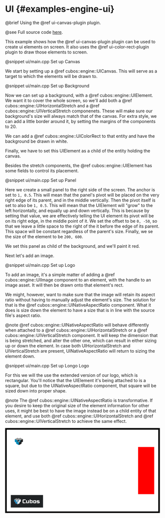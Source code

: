 # UI {#examples-engine-ui}

@brief Using the @ref ui-canvas-plugin plugin.

@see Full source code [here](https://github.com/GameDevTecnico/cubos/tree/main/engine/samples/ui).

This example shows how the @ref ui-canvas-plugin plugin can be used to create ui elements on screen. It also uses the @ref ui-color-rect-plugin plugin to draw those elements to screen.

@snippet ui/main.cpp Set up Canvas

We start by setting up a @ref cubos::engine::UICanvas. This will serve as a target to which the elements will be drawn to.

@snippet ui/main.cpp Set up Background

Now we can set up a background, with a @ref cubos::engine::UIElement. We want it to cover the whole screen, so we'll add both a @ref cubos::engine::UIHorizontalStretch and a @ref cubos::engine::UIVerticalStretch componenets. These will make sure our background's size will always match that of the canvas. For extra style, we can add a little border around it, by setting the margins of the components to 20.

We can add a @ref cubos::engine::UIColorRect to that entity and have the background be drawn in white.

Finally, we have to set this UIElement as a child of the entity holding the canvas.

Besides the stretch components, the @ref cubos::engine::UIElement has some fields to control its placement.

@snippet ui/main.cpp Set up Panel

Here we create a small panel to the right side of the screen. The anchor is set to `1, 0.5`. This will mean that the panel's pivot will be placed on the very right edge of its parent, and in the middle vertically. Then the pivot itself is set to also be `1, 0.5`. This will mean that the UIElement will "grow" to the left horizontally, and equally up and down vertically. This is because by setting that value, we are effectively telling the UI element its pivot will be on its right edge, in the middle point of it. We set the offset to be `0, -50`, so that we leave a little space to the right of the it before the edge of its parent. This space will be constant regardless of the parent's size. Finally, we se the size of the element to be `200, 600`.

We set this panel as child of the background, and we'll paint it red.

Next let's add an image.

@snippet ui/main.cpp Set up Logo

To add an image, it's a simple matter of adding a @ref cubos::engine::UIImage component to an element, with the handle to an image asset.
It will then be drawn onto that element's rect.

We might, however, want to make sure that the image will retain its aspect ratio without having to manually adjust the element's size. The solution for that is the @ref cubos::engine::UINativeAspectRatio component. What it does is size down the element to have a size that is in line with the source file's aspect ratio.

@note @ref cubos::engine::UINativeAspectRatio will behave differently when attached to a @ref cubos::engine::UIHorizontalStretch or a @ref cubos::engine::UIVerticalStretch component. It will keep the dimension that is being stretched, and alter the other one, which can result in either sizing up or down the element. In case both UIHorizontalStretch and UIVerticalStretch are present, UINativeAspectRatio will return to sizing the element down.

@snippet ui/main.cpp Set up Longo Logo

For this we will the use the extended version of our logo, which is rectangular. You'll notice that the UIElement it's being attached to is a square, but due to the UINativeAspectRatio component, that square will be sized down into proper shape.

@note The @ref cubos::engine::UINativeAspectRatio is transformative. If you desire to keep the original size of the element information for other uses, it might be best to have the image instead be on a child entity of that element, and use both @ref cubos::engine::UIHorizontalStretch and @ref cubos::engine::UIVerticalStretch to achieve the same effect.


![](ui_output.png)